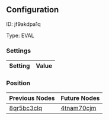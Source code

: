 # <nil>
## Configuration
ID:  jf9akdpa1q

Type: EVAL 


### Settings
| Setting | Value  |
| :------------------------ | ---------------------------------------- |
 




### Position
| Previous Nodes | Future Nodes |
| :------------- | ------------ |
| [8qr5bc3clq](./8qr5bc3clq.md) | [4tnam70cjm](./4tnam70cjm.md) |